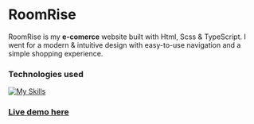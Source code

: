 # RoomRise

RoomRise is my **e-comerce** website built with Html, Scss & TypeScript.
I went for a modern & intuitive design with easy-to-use navigation and a simple shopping experience.

### Technologies used

[![My Skills](https://skillicons.dev/icons?i=html,sass,ts&theme=dark)](https://skillicons.dev)

### [Live demo here](https://roomrise.vercel.app/)

